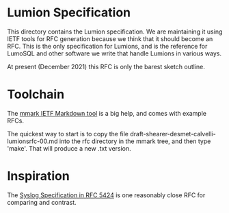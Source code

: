 <!-- Copyright 2020 The LumoSQL Authors, see LICENSES/MIT -->

<!-- SPDX-License-Identifier: MIT -->
<!-- SPDX-FileCopyrightText: 2021 The LumoSQL Authors -->
<!-- SPDX-ArtifactOfProjectName: LumoSQL -->
<!-- SPDX-FileType: Documentation -->
<!-- SPDX-FileComment: Original by Dan Shearer, December 2021 -->

# Lumion Specification

This directory contains the Lumion specification. We are maintaining it using
IETF tools for RFC generation because we think that it should become an RFC.
This is the only specification for Lumions, and is the reference for LumoSQL
and other software we write that handle Lumions in various ways.

At present (December 2021) this RFC is only the barest sketch outline.

# Toolchain

The [mmark IETF Markdown tool](https://github.com/mmarkdown/mmark) is a big
help, and comes with example RFCs. 

The quickest way to start is to copy the file draft-shearer-desmet-calvelli-lumionsrfc-00.md
into the rfc directory in the mmark tree, and then type 'make'. That will produce a new .txt
version.

# Inspiration

The [Syslog Specification in RFC 5424](https://datatracker.ietf.org/doc/html/rfc5424) is one reasonably close
RFC for comparing and contrast.

